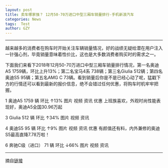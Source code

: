 ```yaml
---
layout: post
title: 卖车哪家强？ 12月50-70万进口中型三厢车销量排行-手机新浪汽车
categories: News
tags:  Test
author: GZY
---
```


*****

越来越多的消费者在购车时开始关注车辆销量情况，好的战绩无疑给潜在用户注入一针强心剂，毕竟销量意味着性价比，这也是大多数消费者购买时的需求之一。

下面我们来看下2018年12月50-70万进口中型三厢车销量排行情况，第一名奥迪A5 1759辆，环比上升13%；第二名宝马4系 738辆；第三名Giulia 512辆；第四名奥迪S5 95辆；第五名AMG C 73辆。看到销量后你是不是已经心动了呢，猛戳下方的行情还可以看到最新的报价信息，绝不会错过任何优惠，将购车时机牢牢把握。

1 奥迪A5 1759 辆 环比 ↑13% 图片 视频 资讯 优惠 上班族喜欢，外观时尚性能表现好，奥迪A5全国30.96万起

3 Giulia 512 辆 环比 ↑34% 图片 视频 资讯

4 奥迪S5 95 辆 环比 ↑9% 图片 视频 资讯 优惠 有颜值还有料，内外兼修的奥迪S5最高直降7.78万啦！

6 奔驰C级（进口） 71 辆 环比 ↓66% 图片 视频 资讯

*****

摘自[链接](http://auto.sina.cn/autonews/xl/2019-01-31/detail-ihqfskcp2005641.d.html?vt=4)